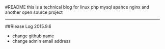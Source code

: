 #README
this is a technical blog for linux php mysql apahce nginx and another open source project
* * *
##Rlease Log 2015.9.6
+ change github name
+ change admin email address
